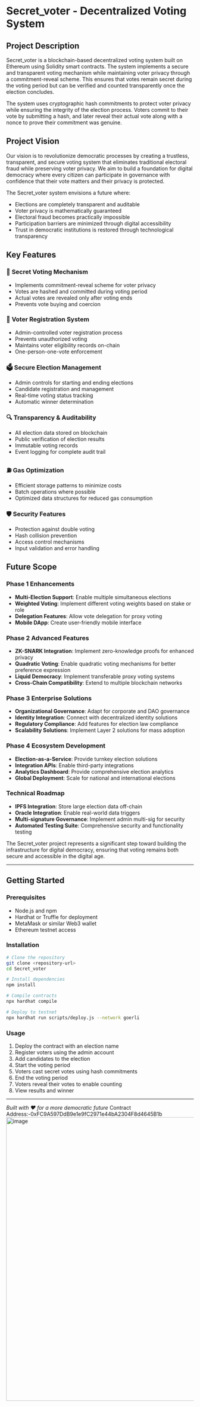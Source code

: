 # Secret_voter - Decentralized Voting System

## Project Description

Secret_voter is a blockchain-based decentralized voting system built on Ethereum using Solidity smart contracts. The system implements a secure and transparent voting mechanism while maintaining voter privacy through a commitment-reveal scheme. This ensures that votes remain secret during the voting period but can be verified and counted transparently once the election concludes.

The system uses cryptographic hash commitments to protect voter privacy while ensuring the integrity of the election process. Voters commit to their vote by submitting a hash, and later reveal their actual vote along with a nonce to prove their commitment was genuine.

## Project Vision

Our vision is to revolutionize democratic processes by creating a trustless, transparent, and secure voting system that eliminates traditional electoral fraud while preserving voter privacy. We aim to build a foundation for digital democracy where every citizen can participate in governance with confidence that their vote matters and their privacy is protected.

The Secret_voter system envisions a future where:
- Elections are completely transparent and auditable
- Voter privacy is mathematically guaranteed
- Electoral fraud becomes practically impossible
- Participation barriers are minimized through digital accessibility
- Trust in democratic institutions is restored through technological transparency

## Key Features

### 🔐 **Secret Voting Mechanism**
- Implements commitment-reveal scheme for voter privacy
- Votes are hashed and committed during voting period
- Actual votes are revealed only after voting ends
- Prevents vote buying and coercion

### 👥 **Voter Registration System**
- Admin-controlled voter registration process
- Prevents unauthorized voting
- Maintains voter eligibility records on-chain
- One-person-one-vote enforcement

### 🗳️ **Secure Election Management**
- Admin controls for starting and ending elections
- Candidate registration and management
- Real-time voting status tracking
- Automatic winner determination

### 🔍 **Transparency & Auditability**
- All election data stored on blockchain
- Public verification of election results
- Immutable voting records
- Event logging for complete audit trail

### ⛽ **Gas Optimization**
- Efficient storage patterns to minimize costs
- Batch operations where possible
- Optimized data structures for reduced gas consumption

### 🛡️ **Security Features**
- Protection against double voting
- Hash collision prevention
- Access control mechanisms
- Input validation and error handling

## Future Scope

### Phase 1 Enhancements
- **Multi-Election Support**: Enable multiple simultaneous elections
- **Weighted Voting**: Implement different voting weights based on stake or role
- **Delegation Features**: Allow vote delegation for proxy voting
- **Mobile DApp**: Create user-friendly mobile interface

### Phase 2 Advanced Features
- **ZK-SNARK Integration**: Implement zero-knowledge proofs for enhanced privacy
- **Quadratic Voting**: Enable quadratic voting mechanisms for better preference expression
- **Liquid Democracy**: Implement transferable proxy voting systems
- **Cross-Chain Compatibility**: Extend to multiple blockchain networks

### Phase 3 Enterprise Solutions
- **Organizational Governance**: Adapt for corporate and DAO governance
- **Identity Integration**: Connect with decentralized identity solutions
- **Regulatory Compliance**: Add features for election law compliance
- **Scalability Solutions**: Implement Layer 2 solutions for mass adoption

### Phase 4 Ecosystem Development
- **Election-as-a-Service**: Provide turnkey election solutions
- **Integration APIs**: Enable third-party integrations
- **Analytics Dashboard**: Provide comprehensive election analytics
- **Global Deployment**: Scale for national and international elections

### Technical Roadmap
- **IPFS Integration**: Store large election data off-chain
- **Oracle Integration**: Enable real-world data triggers
- **Multi-signature Governance**: Implement admin multi-sig for security
- **Automated Testing Suite**: Comprehensive security and functionality testing

The Secret_voter project represents a significant step toward building the infrastructure for digital democracy, ensuring that voting remains both secure and accessible in the digital age.

---

## Getting Started

### Prerequisites
- Node.js and npm
- Hardhat or Truffle for deployment
- MetaMask or similar Web3 wallet
- Ethereum testnet access

### Installation
```bash
# Clone the repository
git clone <repository-url>
cd Secret_voter

# Install dependencies
npm install

# Compile contracts
npx hardhat compile

# Deploy to testnet
npx hardhat run scripts/deploy.js --network goerli
```

### Usage
1. Deploy the contract with an election name
2. Register voters using the admin account
3. Add candidates to the election
4. Start the voting period
5. Voters cast secret votes using hash commitments
6. End the voting period
7. Voters reveal their votes to enable counting
8. View results and winner

---

*Built with ❤️ for a more democratic future*
Contract Address:-0xFC9A597DdB9e1e9fC2971e44bA2304F8d4645B1b
<img width="1920" height="759" alt="image" src="https://github.com/user-attachments/assets/d8d1b653-e0f2-4d3b-a101-b59b12ba5808" />

